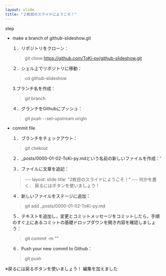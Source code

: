 ```yaml
---
layout: slide
title: "２枚目のスライドにようこそ！"
---
```

step
- make a branch of github-slideshow.git

  １．リポジトリをクローン：
  > git clone https://github.com/ToKi-py/github-slideshow.git

  ２．シェル上でリポジトリに移動：
  > cd github-slideshow

  3.ブランチ名を作成：
  > git branch <branch-name>

  ４．グランチをGithubにプッシュ：
  > git push --set-upstream origin <branch-name>



- commit file
  
  １．ブランチをチェックアウト：
  > git chekout <slide-name>

  ２．\_posts/0000-01-02-ToKi-py.mdという名前の新しいファイルを作成：'

  ３．ファイルに文章を追記：
  > \---
  > layout: slide
  > title: "2枚目のスライドにようこそ！"
  > \---
  > 何かを書く．
  > 戻るにはボタンを使いましょう！
  
  ４．新しいファイルをステージに追加：
  > git add \_posts/0000-01-02-ToKi-py.md

  ５．テキストを追加し，変更とコミットメッセージをコミットしたら，手順のすぐ上にあるコミットの基礎ドロップダウンを開き内容を確認しましょう：
  > git commit -m "<YOUR-MESSAGE>"

  ６．Push your new commit to Github：
  > git push

※戻るには戻るボタンを使いましょう！
編集を加えました
